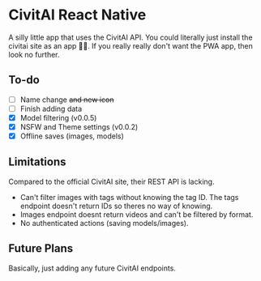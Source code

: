 # CivitAI React Native
A silly little app that uses the CivitAI API. You could literally just install the civitai site as an app 🤷‍♂️. If you really really don't want the PWA app, then look no further.

## To-do
- [ ] Name change ~~and new icon~~
- [ ] Finish adding data
- [x] Model filtering (v0.0.5)
- [x] NSFW and Theme settings (v0.0.2)
- [x] Offline saves (images, models)

## Limitations
Compared to the official CivitAI site, their REST API is lacking. 
- Can't filter images with tags without knowing the tag ID. The tags endpoint doesn't return IDs so theres no way of knowing.
- Images endpoint doesnt return videos and can't be filtered by format.
- No authenticated actions (saving models/images).

## Future Plans
Basically, just adding any future CivitAI endpoints.
